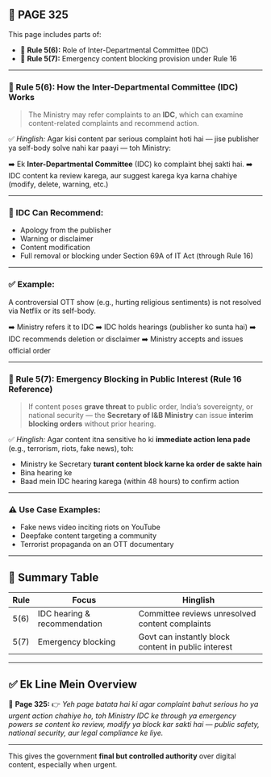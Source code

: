 ## 📄 **PAGE 325**

This page includes parts of:

* 📘 **Rule 5(6):** Role of Inter-Departmental Committee (IDC)
* 🚨 **Rule 5(7):** Emergency content blocking provision under Rule 16

---

### 📘 Rule 5(6): **How the Inter-Departmental Committee (IDC) Works**

> The Ministry may refer complaints to an **IDC**, which can examine content-related complaints and recommend action.

✅ *Hinglish:*
Agar kisi content par serious complaint hoti hai — jise publisher ya self-body solve nahi kar paayi — toh Ministry:

➡️ Ek **Inter-Departmental Committee** (IDC) ko complaint bhej sakti hai.
➡️ IDC content ka review karega, aur suggest karega kya karna chahiye (modify, delete, warning, etc.)

---

### 🔹 IDC Can Recommend:

* Apology from the publisher
* Warning or disclaimer
* Content modification
* Full removal or blocking under Section 69A of IT Act (through Rule 16)

---

### ✅ Example:

A controversial OTT show (e.g., hurting religious sentiments) is not resolved via Netflix or its self-body.

➡️ Ministry refers it to IDC
➡️ IDC holds hearings (publisher ko sunta hai)
➡️ IDC recommends deletion or disclaimer
➡️ Ministry accepts and issues official order

---

### 🚨 Rule 5(7): **Emergency Blocking in Public Interest (Rule 16 Reference)**

> If content poses **grave threat** to public order, India’s sovereignty, or national security — the **Secretary of I\&B Ministry** can issue **interim blocking orders** without prior hearing.

✅ *Hinglish:*
Agar content itna sensitive ho ki **immediate action lena pade** (e.g., terrorism, riots, fake news), toh:

* Ministry ke Secretary **turant content block karne ka order de sakte hain**
* Bina hearing ke
* Baad mein IDC hearing karega (within 48 hours) to confirm action

---

### ⚠️ Use Case Examples:

* Fake news video inciting riots on YouTube
* Deepfake content targeting a community
* Terrorist propaganda on an OTT documentary

---

## 🧩 Summary Table

| Rule | Focus                        | Hinglish                                            |
| ---- | ---------------------------- | --------------------------------------------------- |
| 5(6) | IDC hearing & recommendation | Committee reviews unresolved content complaints     |
| 5(7) | Emergency blocking           | Govt can instantly block content in public interest |

---

## ✅ **Ek Line Mein Overview**

📌 **Page 325:**
👉 *Yeh page batata hai ki agar complaint bahut serious ho ya urgent action chahiye ho, toh Ministry IDC ke through ya emergency powers se content ko review, modify ya block kar sakti hai — public safety, national security, aur legal compliance ke liye.*

---

This gives the government **final but controlled authority** over digital content, especially when urgent.
